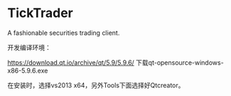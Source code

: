 # TickTrader
A fashionable securities trading client.



开发编译环境：

https://download.qt.io/archive/qt/5.9/5.9.6/ 下载qt-opensource-windows-x86-5.9.6.exe

在安装时，选择vs2013 x64，另外Tools下面选择好Qtcreator。